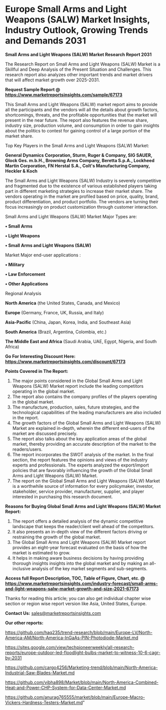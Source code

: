 # Europe Small Arms and Light Weapons (SALW) Market Insights, Industry Outlook, Growing Trends and Demands 2031

<strong>Small Arms and Light Weapons (SALW) Market Research Report 2031</strong>

The Research Report on Small Arms and Light Weapons (SALW) Market is a Skillful and Deep Analysis of the Present Situation and Challenges. This research report also analyzes other important trends and market drivers that will affect market growth over 2025-2031.

<strong>Request Sample Report @ <a href=https://www.marketreportsinsights.com/sample/67173>https://www.marketreportsinsights.com/sample/67173</a></strong>

This Small Arms and Light Weapons (SALW) market report aims to provide all the participants and the vendors will all the details about growth factors, shortcomings, threats, and the profitable opportunities that the market will present in the near future. The report also features the revenue share, industry size, production volume, and consumption in order to gain insights about the politics to contest for gaining control of a large portion of the market share.

Top Key Players in the Small Arms and Light Weapons (SALW) Market:

<strong>General Dynamics Corporation, Sturm, Ruger & Company, SIG SAUER, Glock Ges. m.b.H., Browning Arms Company, Beretta S.p.A., Lockheed Martin Corporation, FN Herstal S.A., Colt&#39;s Manufacturing Company, Heckler & Koch</strong>

The Small Arms and Light Weapons (SALW) Industry is severely competitive and fragmented due to the existence of various established players taking part in different marketing strategies to increase their market share. The vendors operating in the market are profiled based on price, quality, brand, product differentiation, and product portfolio. The vendors are turning their focus increasingly on product customization through customer interaction.

Small Arms and Light Weapons (SALW) Market Major Types are:

<strong>• Small Arms

• Light Weapons

• Small Arms and Light Weapons (SALW)</strong>

Market Major end-user applications :

<strong>• Military

• Law Enforcement

• Other Applications</strong>

Regional Analysis

</u><strong><b>North America</b></strong> (the United States, Canada, and Mexico)

<strong><b>Europe </b></strong>(Germany, France, UK, Russia, and Italy)

<strong><b>Asia-Pacific</b></strong> (China, Japan, Korea, India, and Southeast Asia)

<strong><b>South America</b></strong> (Brazil, Argentina, Colombia, etc.)

<strong><b>The Middle East and Africa</b></strong> (Saudi Arabia, UAE, Egypt, Nigeria, and South Africa)

<strong>Go For Interesting Discount Here: <a href=https://www.marketreportsinsights.com/discount/67173>https://www.marketreportsinsights.com/discount/67173</a></strong>

<strong>Points Covered in The Report:</strong>
<ol>
  <li>The major points considered in the Global Small Arms and Light Weapons (SALW) Market report include the leading competitors operating in the global market.</li>
  <li>The report also contains the company profiles of the players operating in the global market.</li>
  <li>The manufacture, production, sales, future strategies, and the technological capabilities of the leading manufacturers are also included in the report.</li>
  <li>The growth factors of the Global Small Arms and Light Weapons (SALW) Market are explained in-depth, wherein the different end-users of the market are discussed precisely.</li>
  <li>The report also talks about the key application areas of the global market, thereby providing an accurate description of the market to the readers/users.</li>
  <li>The report incorporates the SWOT analysis of the market. In the final section, the report features the opinions and views of the industry experts and professionals. The experts analyzed the export/import policies that are favorably influencing the growth of the Global Small Arms and Light Weapons (SALW) Market.</li>
  <li>The report on the Global Small Arms and Light Weapons (SALW) Market is a worthwhile source of information for every policymaker, investor, stakeholder, service provider, manufacturer, supplier, and player interested in purchasing this research document.</li>
</ol>
<strong>Reasons for Buying Global Small Arms and Light Weapons (SALW) Market Report:</strong>

<ol>
  <li>The report offers a detailed analysis of the dynamic competitive landscape that keeps the reader/client well ahead of the competitors.</li>
  <li>It also presents an in-depth view of the different factors driving or restraining the growth of the global market.</li>
  <li>The Global Small Arms and Light Weapons (SALW) Market report provides an eight-year forecast evaluated on the basis of how the market is estimated to grow.</li>
  <li>It helps in making aware business decisions by having providing thorough insights insights into the global market and by making an all-inclusive analysis of the key market segments and sub-segments.</li>
</ol>
<strong>Access full Report Description, TOC, Table of Figure, Chart, etc. @ <a href=https://www.marketreportsinsights.com/industry-forecast/small-arms-and-light-weapons-salw-market-growth-and-size-2021-67173>https://www.marketreportsinsights.com/industry-forecast/small-arms-and-light-weapons-salw-market-growth-and-size-2021-67173</a></strong>


Thanks for reading this article; you can also get individual chapter wise section or region wise report version like Asia, United States, Europe.

<strong>Contact Us:</strong>
sales@marketreportsinsights.com

<strong>Our other reports:</strong>

<a href=https://github.com/haq235/trend-research/blob/main/Europe-LV/North-America-AM/North-America-InGaAs-PIN-Photodiode-Market.md>https://github.com/haq235/trend-research/blob/main/Europe-LV/North-America-AM/North-America-InGaAs-PIN-Photodiode-Market.md</a>

<a href=https://sites.google.com/view/techpioneerweekly/all-research-reports/europe-outdoor-led-floodlight-bulbs-market-to-witness-10-6-cagr-by-2031>https://sites.google.com/view/techpioneerweekly/all-research-reports/europe-outdoor-led-floodlight-bulbs-market-to-witness-10-6-cagr-by-2031</a>

<a href=https://github.com/cargo4256/Marketing-trend/blob/main/North-America-Industrial-Saw-Blades-Market.md>https://github.com/cargo4256/Marketing-trend/blob/main/North-America-Industrial-Saw-Blades-Market.md</a>

<a href=https://github.com/vibha898/Market/blob/main/North-America-Combined-Heat-and-Power-CHP-System-for-Data-Center-Market.md>https://github.com/vibha898/Market/blob/main/North-America-Combined-Heat-and-Power-CHP-System-for-Data-Center-Market.md</a>

<a href=https://github.com/anurag765555/market/blob/main/Europe-Macro-Vickers-Hardness-Testers-Market.md>https://github.com/anurag765555/market/blob/main/Europe-Macro-Vickers-Hardness-Testers-Market.md</a>"
